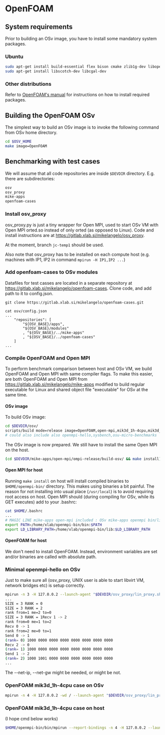 # OpenFOAM

## System requirements

Prior to building an OSv image, you have to install some mandatory system packages.

### Ubuntu

```bash
sudo apt-get install build-essential flex bison cmake zlib1g-dev libopenmpi-dev openmpi-bin qt4-dev-tools libqt4-dev libqt4-opengl-dev freeglut3-dev libqtwebkit-dev gnuplot libreadline-dev libncurses-dev libxt-dev
sudo apt-get install libscotch-dev libcgal-dev
```

### Other distributions

Refer to [OpenFOAM's manual](http://www.openfoam.org/download/source.php) for instructions on how to install required packages.

## Building the OpenFOAM OSv

The simplest way to build an OSv image is to invoke the following command from OSv home directory.

```bash
cd $OSV_HOME
make image=OpenFOAM
```

## Benchmarking with test cases

We will assume that all code repositories are inside `$DEVDIR` directory.
E.g. there are subdirectories:
```bash
osv
osv_proxy
mike-apps
openfoam-cases
```

### Install osv_proxy

osv_proxy.py is just a tiny wrapper for Open MPI, used to start OSv VM with Open MPI orted.so instead of only orted (as opposed to Linux).
Code and install instructions are at https://gitlab.xlab.si/mikelangelo/osv_proxy.

At the moment, branch `jc-temp1` should be used.

Also note that osv_proxy has to be installed on each compute host
(e.g. machines with IP1, IP2 in command `mpirun -H IP1,IP2 ...`)

### Add openfoam-cases to OSv modules

Datafiles for test casses are located in a separate repository at https://gitlab.xlab.si/mikelangelo/openfoam-cases.
Clone code, and add path to it to config.json.

```
git clone https://gitlab.xlab.si/mikelangelo/openfoam-cases.git

cat osv/config.json
...
    "repositories": [
        "${OSV_BASE}/apps",
        "${OSV_BASE}/modules"
        , "${OSV_BASE}/../mike-apps"
        , "${OSV_BASE}/../openfoam-cases"
    ]
...
```

### Compile OpenFOAM and Open MPI

To perform benchmark comparison between host and OSv VM, we build OpenFOAM and Open MPI with same compiler flags.
To make this easier, are both OpenFOAM and Open MPI from https://gitlab.xlab.si/mikelangelo/mike-apps modified to
build regular executable for Linux and shared object file "executable" for OSv at the same time.

#### OSv image

To build OSv image:

```bash
cd $DEVDIR/osv/
scripts/build mode=release image=OpenFOAM,open-mpi,mik3d_1h-4cpu,mik3d_1h-1cpu,openmpi-hello,cli -j8
# could also include also openmpi-hello,sysbench,osu-micro-benchmarks
```

The OSv image is now prepared. We still have to install the same Open MPI on the host.
```bash
(cd $DEVDIR/mike-apps/open-mpi/ompi-release/build-osv/ && make install)
```

#### Open MPI for host

Running `make install` on host will install compiled binaries to `$HOME/openmpi-bin/` directory.
This makes using binaries a bit painful.
The reason for not installing into usual place (`/usr/local`) is to avoid requiring root access on host.
Open MPI should (during compiling for OSv, while its GET executes) add to your .bashrc:

```bash
cat $HOME/.bashrc
...
# MAGIC LINE mike-apps open-mpi included : OSv mike-apps openmpi bin/libs
export PATH=/home/xlab/openmpi-bin/bin:$PATH
export LD_LIBRARY_PATH=/home/xlab/openmpi-bin/lib:$LD_LIBRARY_PATH
```

#### OpenFOAM for host

We don't need to install OpenFOAM.
Instead, environment variables are set and/or binaries are called with absolute path.

### Minimal openmpi-hello on OSv

Just to make sure all (osv_proxy, UNIX user is able to start libvirt VM, network bridges etc) is setup correctly.

```bash
mpirun -n 3 -H 127.0.0.2 --launch-agent "$DEVDIR/osv_proxy/lin_proxy.sh --cpus 1 --memory 2024 --image $DEVDIR/osv/build/release/usr.img --net-ip 192.168.122.200/24 --net-gw 192.168.122.1 " -x TERM=xterm -x MPI_BUFFER_SIZE=20100100 -x WM_PROJECT_DIR=/fff/openfoam -wd / /usr/lib/mpi_hello.so 192.168.122.1 8080 0
...
SIZE = 3 RANK = 0
SIZE = 3 RANK = 2
rank from=1 me=2 to=0
SIZE = 3 RANK = 1Recv 1 -> 2
rank from=0 me=1 to=2
Recv 0 -> 1
rank from=2 me=0 to=1
Send 0 -> 1
(rank= 0) 1000 0000 0000 0000 0000 0000 0000 0000
Recv 2 -> 0
(rank= 1) 1000 0000 0000 0000 0000 0000 0000 0000
Send 1 -> 2
(rank= 2) 1000 1001 0000 0000 0000 0000 0000 0000
...
```

The --net-ip, --net-gw might be needed, or might be not.

### OpenFOAM mik3d_1h-4cpu case on OSv

```bash
mpirun -n 4 -H 127.0.0.2 -wd / --launch-agent "$DEVDIR/osv_proxy/lin_proxy.sh  -m2048 -c4 --bridge=virbr0 --image $DEVDIR/osv/build/release/usr.img --gdb" -x TERM=xterm -x MPI_BUFFER_SIZE=20100100 -x WM_PROJECT_DIR=/openfoam /usr/bin/simpleFoam.so -case /openfoam/mik3d_1h-4cpu -parallel
```

### OpenFOAM mik3d_1h-4cpu case on host

(I hope cmd below works)

```bash
$HOME/openmpi-bin/bin/mpirun --report-bindings -n 4 -H 127.0.0.2 --launch-agent $HOME/openmpi-bin/bin/orted -x LD_LIBRARY_PATH=$DEVDIR/mike-apps/OpenFOAM/OpenFOAM-2.4.0/platforms/linux64GccDPOpt/bin:$LD_LIBRARY_PATH -wd $DEVDIR/foam-cases/etc/ $DEVDIR/mike-apps/OpenFOAM/OpenFOAM-2.4.0/bin/foamExec $DEVDIR/mike-apps/OpenFOAM/OpenFOAM-2.4.0/platforms/linux64GccDPOpt/bin/simpleFoam -case $DEVDIR/foam-cases/mik3d_1h-4cpu -parallel
```
